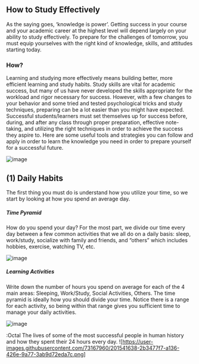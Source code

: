 ## How to Study Effectively
As the saying goes, ‘knowledge is power’.  Getting success in your course and your academic career at the highest level will depend largely on your ability 
to study effectively. To prepare for the challenges of tomorrow, you must equip yourselves with the right kind of knowledge, skills, and attitudes starting today. 

### How? 
Learning and studying more effectively means building better, more efficient learning and study habits. 
Study skills are vital for academic success, but many of us have never developed the skills appropriate for the workload and rigor necessary for success. 
However, with a few changes to your behavior and some tried and tested psychological tricks and study techniques, preparing can be a lot easier than 
you might have expected. Successful students/learners must set themselves up for success before, during, and after any class through proper preparation,
effective note-taking, and utilizing the right techniques in order to achieve the success they aspire to. Here are some useful tools and strategies you can follow and 
apply in order to learn the knowledge you need in order to prepare yourself for a successful future.

![image](https://user-images.githubusercontent.com/73167960/201541466-a3564295-3865-408e-b9b3-ebbc010dfb0b.png)

 
## (1) Daily Habits
The first thing you must do is understand how you utilize your time, so we start by looking at how you spend an average day.

##### Time Pyramid
How do you spend your day? For the most part, we divide our time every day between a few common activities that we all do on a daily basis: sleep, work/study, socialize with family and friends, and “others” which includes hobbies, exercise, watching TV, etc.

![image](https://user-images.githubusercontent.com/73167960/201541524-e3839201-6e76-4c3f-a318-e88607bcfd1b.png)

##### Learning Activities
Write down the number of hours you spend on average for each of the 4 main areas: Sleeping, Work/Study, Social Activities, Others. The time pyramid is ideally how you should divide your time. Notice there is a range for each activity, so being within that range gives you sufficient time to manage your daily activities. 

![image](https://user-images.githubusercontent.com/73167960/201541560-a988f015-efee-4cf4-aa13-71ef6a2d9029.png)

:Octal The lives of some of the most successful people in human history and how they spent their 24 hours every day.
![https://user-images.githubusercontent.com/73167960/201541638-2b3477f7-a136-426e-9a77-3ab9d72eda7c.png]

   



